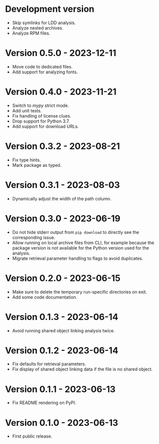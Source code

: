 # Development version

* Skip symlinks for LDD analysis.
* Analyze nested archives.
* Analyze RPM files.

# Version 0.5.0 - 2023-12-11

* Move code to dedicated files.
* Add support for analyzing fonts.

# Version 0.4.0 - 2023-11-21

* Switch to *mypy* strict mode.
* Add unit tests.
* Fix handling of license clues.
* Drop support for Python 3.7.
* Add support for download URLs.

# Version 0.3.2 - 2023-08-21

* Fix type hints.
* Mark package as typed.

# Version 0.3.1 - 2023-08-03

* Dynamically adjust the width of the path column.

# Version 0.3.0 - 2023-06-19

* Do not hide stderr output from `pip download` to directly see the corresponding issue.
* Allow running on local archive files from CLI, for example because the package version is not available for the Python version used for the analysis.
* Migrate retrieval parameter handling to flags to avoid duplicates.

# Version 0.2.0 - 2023-06-15

* Make sure to delete the temporary run-specific directories on exit.
* Add some code documentation.

# Version 0.1.3 - 2023-06-14

* Avoid running shared object linking analysis twice.

# Version 0.1.2 - 2023-06-14

* Fix defaults for retrieval parameters.
* Fix display of shared object linking data if the file is no shared object.

# Version 0.1.1 - 2023-06-13

* Fix README rendering on PyPI.

# Version 0.1.0 - 2023-06-13

* First public release.
